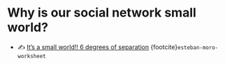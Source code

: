 # Why is our social network small world?


- ✍️ [It’s a small world!! 6 degrees of separation](http://estebanmoro.org/pdf/netsci_for_kids/6_degrees_of_separation.pdf) {footcite}`esteban-moro-worksheet`



